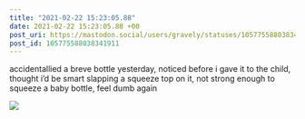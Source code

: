 ```yaml
---
title: "2021-02-22 15:23:05.88"
date: 2021-02-22 15:23:05.88 +00
post_uri: https://mastodon.social/users/gravely/statuses/105775588038341911
post_id: 105775588038341911
---
```

accidentallied a breve bottle yesterday, noticed before i gave it to the child, thought i’d be smart slapping a squeeze top on it, not strong enough to squeeze a baby bottle, feel dumb again


![](/images/105775587992850687.jpg)

